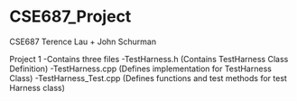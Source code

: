 # CSE687_Project
CSE687 Terence Lau + John Schurman

Project 1
-Contains three files
  -TestHarness.h        (Contains TestHarness Class Definition)
  -TestHarness.cpp      (Defines implementation for TestHarness Class)
  -TestHarness_Test.cpp (Defines functions and test methods for test Harness class)
